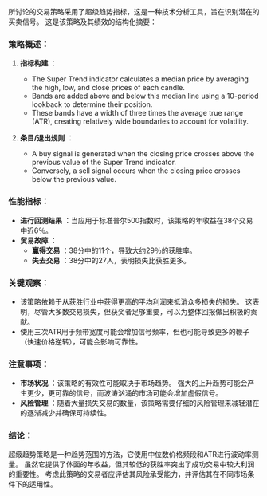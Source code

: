 所讨论的交易策略采用了超级趋势指标，这是一种技术分析工具，旨在识别潜在的买卖信号。 这是该策略及其绩效的结构化摘要：

### 策略概述：
1. **指标构建** ：
   - The Super Trend indicator calculates a median price by averaging the high, low, and close prices of each candle.
   - Bands are added above and below this median line using a 10-period lookback to determine their position.
   - These bands have a width of three times the average true range (ATR), creating relatively wide boundaries to account for volatility.

2. **条目/退出规则** ：
   - A buy signal is generated when the closing price crosses above the previous value of the Super Trend indicator.
   - Conversely, a sell signal occurs when the closing price crosses below the previous value.

### 性能指标：
- **进行回测结果** ：当应用于标准普尔500指数时，该策略的年收益在38个交易中近6％。
- **贸易故障** ：
  - **赢得交易** ：38分中的11个，导致大约29％的获胜率。
  - **失去交易** ：38分中的27人，表明损失比获胜更多。

### 关键观察：
- 该策略依赖于从获胜行业中获得更高的平均利润来抵消众多损失的损失。 这表明，尽管大多数交易损失，但获奖者足够重要，可以为整体回报做出积极的贡献。
- 使用三次ATR用于频带宽度可能会增加信号频率，但也可能导致更多的鞭子（快速价格逆转），可能会影响可靠性。

### 注意事项：
- **市场状况** ：该策略的有效性可能取决于市场趋势。 强大的上升趋势可能会产生更少，更可靠的信号，而波涛汹涌的市场可能会增加虚假信号。
- **风险管理** ：随着大量损失交易的数量，该策略需要仔细的风险管理来减轻潜在的逐渐减少并确保可持续性。

### 结论：
超级趋势策略是一种趋势范围的方法，它使用中位数价格频段和ATR进行波动率测量。 虽然它提供了体面的年收益，但其较低的获胜率突出了成功交易中较大利润的重要性。 考虑此策略的交易者应评估其风险承受能力，并评估其在不同市场条件下的适用性。